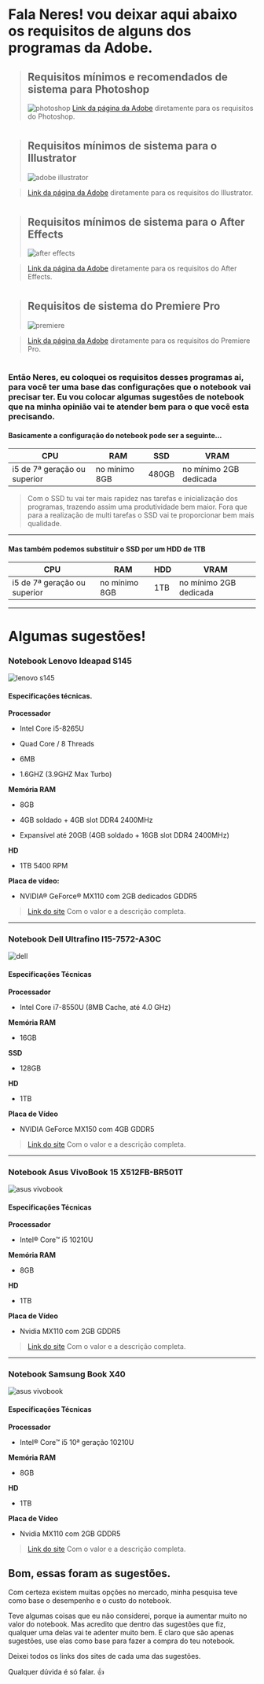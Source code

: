 
# Fala Neres! vou deixar aqui abaixo os requisitos de alguns dos programas da Adobe.
> ## Requisitos mínimos e recomendados de sistema para Photoshop
> ![photoshop](imagens/photoshop.png)
> [Link da página da Adobe](https://helpx.adobe.com/br/photoshop/system-requirements.html) diretamente para os requisitos do Photoshop.
#
> ## Requisitos mínimos de sistema para o Illustrator
> ![adobe illustrator](imagens/adobeillustrator.png)

> [Link da página da Adobe](https://helpx.adobe.com/br/illustrator/system-requirements.html) diretamente para os requisitos do Illustrator.
#
> ## Requisitos mínimos de sistema para o After Effects
> ![after effects](imagens/aftereffects.png)

> [Link da página da Adobe](https://helpx.adobe.com/br/after-effects/user-guide.html/br/after-effects/system-requirements.ug.html) diretamente para os requisitos do After Effects.
#
> ## Requisitos de sistema do Premiere Pro
> ![premiere](imagens/premiere.png)

> [Link da página da Adobe](https://helpx.adobe.com/br/premiere-pro/user-guide.html/br/premiere-pro/system-requirements.ug.html) diretamente para os requisitos do Premiere Pro.
#
### Então Neres, eu coloquei os requisitos desses programas ai, para você ter uma base das configurações que o notebook vai precisar ter. Eu vou colocar algumas sugestões de notebook que na minha opinião vai te atender bem para o que você esta precisando.
#### Basicamente a configuração do notebook pode ser a seguinte...
CPU | RAM | SSD | VRAM |
--- | --- | --- | ---- |
i5 de 7ª geração ou superior | no mínimo 8GB | 480GB | no mínimo 2GB dedicada |

> Com o SSD tu vai ter mais rapidez nas tarefas e inicialização dos programas, trazendo assim uma produtividade bem maior. Fora que para a realização de multi tarefas o SSD  vai te proporcionar bem mais qualidade.
---
#### Mas também podemos substituir o SSD por um HDD de 1TB
CPU | RAM | HDD | VRAM |
--- | --- | --- | ---- |
i5 de 7ª geração ou superior | no mínimo 8GB | 1TB | no mínimo 2GB dedicada |
---
# Algumas sugestões!
### Notebook Lenovo Ideapad S145
![lenovo s145](imagens/lenovoideapads145.png)

#### Especificações técnicas.
**Processador**
- Intel Core i5-8265U

- Quad Core / 8 Threads

- 6MB

- 1.6GHZ (3.9GHZ Max Turbo)

**Memória RAM**
- 8GB

- 4GB soldado + 4GB slot DDR4 2400MHz

- Expansível até 20GB (4GB soldado + 16GB slot DDR4 2400MHz)

**HD**
- 1TB 5400 RPM

**Placa de vídeo:**
- NVIDIA® GeForce® MX110 com 2GB dedicados GDDR5

>[Link do site](https://www.kabum.com.br/cgi-local/site/produtos/descricao_ofertas.cgi?codigo=115256) Com o valor e a descrição completa.

---
### Notebook Dell Ultrafino I15-7572-A30C 
![dell](imagens/dell01.png)

#### Especificações Técnicas

**Processador**
- Intel Core i7-8550U (8MB Cache, até 4.0 GHz)

**Memória RAM**
- 16GB

**SSD**
- 128GB

**HD**
- 1TB

**Placa de Vídeo**	
- NVIDIA GeForce MX150 com 4GB GDDR5

>[Link do site](https://www.realnovidades.com/item/Notebook-Dell-Ultrafino-I15%252d7572%252dA30C-Intel-Core-i7-16GB-(GeForce-MX150-com-4GB)-1TB-128GB-SSD-Tela-Full-HD-.html) Com o valor e a descrição completa.
---
### Notebook Asus VivoBook 15 X512FB-BR501T
![asus vivobook](imagens/asusvivobookx512480.png)

#### Especificações Técnicas

**Processador**
- Intel® Core™ i5 10210U

**Memória RAM**
- 8GB

**HD**
- 1TB

**Placa de Vídeo**	
- Nvidia MX110 com 2GB GDDR5

 >[Link do site](https://www.fastshop.com.br/web/p/d/UXX512FBBR501_PRD/notebook-asus-vivobook-15-intel-core-i5-10210u-8gb-1tb-tela-de-156-nvidia-mx110-cinza-x512fb-br501t) Com o valor e a descrição completa.

 ---

 ### Notebook Samsung Book X40
![asus vivobook](imagens/samsungBookX40.png)

#### Especificações Técnicas

**Processador**
- Intel® Core™ i5 10ª geração 10210U

**Memória RAM**
- 8GB

**HD**
- 1TB

**Placa de Vídeo**	
- Nvidia MX110 com 2GB GDDR5

 >[Link do site](https://www.magazineluiza.com.br/notebook-samsung-book-x40-intel-core-i5-8gb-1tb-156-placa-de-video-2gb-windows-10/p/225395600/in/nsbo/) Com o valor e a descrição completa.
 
 ## Bom, essas foram as sugestões. 

 Com certeza existem muitas opções no mercado, minha pesquisa teve como base o desempenho e o custo do notebook.

 Teve algumas coisas que eu não considerei, porque ia aumentar muito no valor do notebook. Mas acredito que dentro das sugestões que fiz, qualquer uma delas vai te adenter muito bem. E claro que são apenas sugestões, use
 elas como base para fazer a compra do teu notebook.

 Deixei todos os links dos sites de cada uma das sugestões.

 Qualquer dúvida é só falar. :+1:
